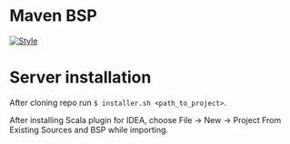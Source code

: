 # Maven BSP

[![Style](https://github.com/bsp-capstone/maven-bsp/actions/workflows/style.yaml/badge.svg)](https://github.com/bsp-capstone/maven-bsp/actions/workflows/style.yaml)

# Server installation
After cloning repo run `$ installer.sh <path_to_project>`.

After installing Scala plugin for IDEA, choose File -> New -> Project From Existing Sources
and BSP while importing.